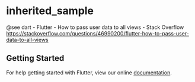 # inherited_sample

@see dart - Flutter - How to pass user data to all views - Stack Overflow https://stackoverflow.com/questions/46990200/flutter-how-to-pass-user-data-to-all-views

## Getting Started

For help getting started with Flutter, view our online
[documentation](https://flutter.io/).